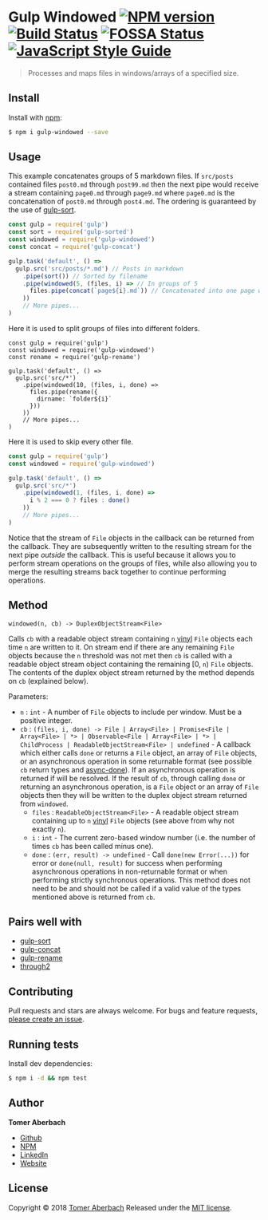 # Gulp Windowed [![NPM version](https://img.shields.io/npm/v/gulp-windowed.svg)](https://www.npmjs.com/package/gulp-windowed) [![Build Status](https://img.shields.io/travis/TomerADev/gulp-windowed.svg)](https://travis-ci.org/TomerADev/gulp-windowed) [![FOSSA Status](https://app.fossa.io/api/projects/git%2Bgithub.com%2FTomerADev%2Fgulp-windowed.svg?type=shield)](https://app.fossa.io/projects/git%2Bgithub.com%2FTomerADev%2gulp-windowed?ref=badge_shield) [![JavaScript Style Guide](https://img.shields.io/badge/code_style-standard-brightgreen.svg)](https://standardjs.com)

> Processes and maps files in windows/arrays of a specified size.

## Install

Install with [npm](https://www.npmjs.com):

```sh
$ npm i gulp-windowed --save
```

## Usage

This example concatenates groups of 5 markdown files. If `src/posts` contained files `post0.md` through `post99.md` then the next pipe would receive a stream containing `page0.md` through `page9.md` where `page0.md` is the concatenation of `post0.md` through `post4.md`. The ordering is guaranteed by the use of [gulp-sort](https://www.npmjs.com/package/gulp-sort).

```js
const gulp = require('gulp')
const sort = require('gulp-sorted')
const windowed = require('gulp-windowed')
const concat = require('gulp-concat')

gulp.task('default', () =>
  gulp.src('src/posts/*.md') // Posts in markdown
    .pipe(sort()) // Sorted by filename
    .pipe(windowed(5, (files, i) => // In groups of 5
      files.pipe(concat(`page${i}.md`)) // Concatenated into one page where 'i' is the window number
    ))
    // More pipes...
)
```

Here it is used to split groups of files into different folders.

```
const gulp = require('gulp')
const windowed = require('gulp-windowed')
const rename = require('gulp-rename')

gulp.task('default', () =>
  gulp.src('src/*')
    .pipe(windowed(10, (files, i, done) => 
      files.pipe(rename({
        dirname: `folder${i}`
      }))
    ))
    // More pipes...
)
```

Here it is used to skip every other file.

```js
const gulp = require('gulp')
const windowed = require('gulp-windowed')

gulp.task('default', () =>
  gulp.src('src/*')
    .pipe(windowed(1, (files, i, done) =>
      i % 2 === 0 ? files : done()
    ))
    // More pipes...
)
```

Notice that the stream of `File` objects in the callback can be returned from the callback. They are subsequently written to the resulting stream for the next pipe *outside* the callback. This is useful because it allows you to perform stream operations on the groups of files, while also allowing you to merge the resulting streams back together to continue performing operations. 

## Method

`windowed(n, cb) -> DuplexObjectStream<File>`

Calls `cb` with a readable object stream containing `n` [vinyl](https://www.npmjs.com/package/vinyl) `File` objects each time `n` are written to it. On stream end if there are any remaining `File` objects because the `n` threshold was not met then `cb` is called with a readable object stream object containing the remaining [0, `n`) `File` objects. The contents of the duplex object stream returned by the method depends on `cb` (explained below).

Parameters:
 * `n` : `int` - A number of `File` objects to include per window. Must be a positive integer.
 * `cb` : `(files, i, done) -> File | Array<File> | Promise<File | Array<File> | *> | Observable<File | Array<File> | *> | ChildProcess | ReadableObjectStream<File> | undefined` - A callback which either calls `done` or returns a `File` object, an array of `File` objects, or an asynchronous operation in some returnable format (see possible `cb` return types and [async-done](https://www.npmjs.com/package/async-done)). If an asynchronous operation is returned if will be resolved. If the result of `cb`, through calling `done` or returning an asynchronous operation, is a `File` object or an array of `File` objects then they will be written to the duplex object stream returned from `windowed`.
   * `files` : `ReadableObjectStream<File>` - A readable object stream containing up to `n` [vinyl](https://www.npmjs.com/package/vinyl) `File` objects (see above from why not exactly `n`).
   * `i` : `int` - The current zero-based window number (i.e. the number of times `cb` has been called minus one).
   * `done` : `(err, result) -> undefined` - Call `done(new Error(...))` for error or `done(null, result)` for success when performing asynchronous operations in non-returnable format or when performing strictly synchronous operations. This method does not need to be and should not be called if a valid value of the types mentioned above is returned from `cb`.

## Pairs well with

 * [gulp-sort](https://www.npmjs.com/package/gulp-sort)
 * [gulp-concat](https://www.npmjs.com/package/gulp-concat)
 * [gulp-rename](https://www.npmjs.com/package/gulp-rename)
 * [through2](https://www.npmjs.com/package/through2)

## Contributing

Pull requests and stars are always welcome. For bugs and feature requests, [please create an issue](https://github.com/TomerADev/gulp-windowed/issues/new).

## Running tests

Install dev dependencies:

```sh
$ npm i -d && npm test
```

## Author

**Tomer Aberbach**

* [Github](https://github.com/TomerADev)
* [NPM](https://www.npmjs.com/~tomeraberbach)
* [LinkedIn](https://www.linkedin.com/in/tomer-a)
* [Website](https://tomeraberba.ch)

## License

Copyright © 2018 [Tomer Aberbach](https://github.com/TomerADev)
Released under the [MIT license](https://github.com/TomerADev/gulp-windowed/blob/master/LICENSE).
